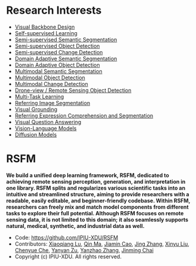 # Research Interests

- [Visual Backbone Design](docs/Visual_Backbone_Design.md)
- [Self-supervised Learning]()
- [Semi-supervised Semantic Segmentation]()
- [Semi-supervised Object Detection]()
- [Semi-supervised Change Detection]()
- [Domain Adaptive Semantic Segmentation]()
- [Domain Adaptive Object Detection]()
- [Multimodal Semantic Segmentation]()
- [Multimodal Object Detection]()
- [Multimodal Change Detection]()
- [Drone-view / Remote Sensing Object Detection]()
- [Multi-Task Learning]()
- [Referring Image Segmentation]()
- [Visual Grounding]()
- [Referring Expression Comprehension and Segmentation]()
- [Visual Question Answering]()
- [Vision-Language Models]()
- [Diffusion Models]()

# RSFM
**We build a unified deep learning framework, RSFM, dedicated to achieving remote sensing perception, generation, and interpretation in one library. RSFM splits and regularizes various scientific tasks into an intuitive and streamlined structure, aiming to provide researchers with a readable, easily editable, and beginner-friendly codebase. Within RSFM, researchers can freely mix and match model components from different tasks to explore their full potential. Although RSFM focuses on remote sensing data, it is not limited to this domain; it also seamlessly supports natural, medical, synthetic, and industrial data as well.**
- Code: https://github.com/IPIU-XDU/RSFM
- Contributors: [Xiaoqiang Lu](https://github.com/xiaoqiang-lu), [Qin Ma](https://github.com/chunbai1), [Jiamin Cao](https://github.com/JMcarrot), [Jing Zhang](https://github.com/Jerry-jing), [Xinyu Liu](https://github.com/xxxxyliu), [Chenyue Che](https://github.com/chenyueche), [Yanyan Zu](https://github.com/Zuyanyan), [Yanzhao Zhang](https://github.com/stuzyz), [Jinming Chai](https://github.com/JMcarrot)
- Copyright (c) IPIU-XDU. All rights reserved.